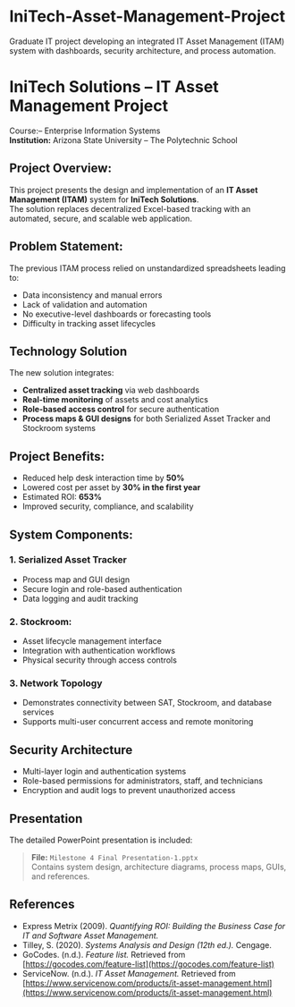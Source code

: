 # IniTech-Asset-Management-Project
Graduate IT project developing an integrated IT Asset Management (ITAM) system with dashboards, security architecture, and process automation.
# IniTech Solutions – IT Asset Management Project

Course:– Enterprise Information Systems  
**Institution:** Arizona State University – The Polytechnic School  

## Project Overview:
This project presents the design and implementation of an **IT Asset Management (ITAM)** system for **IniTech Solutions**.  
The solution replaces decentralized Excel-based tracking with an automated, secure, and scalable web application.

## Problem Statement:
The previous ITAM process relied on unstandardized spreadsheets leading to:
- Data inconsistency and manual errors  
- Lack of validation and automation  
- No executive-level dashboards or forecasting tools  
- Difficulty in tracking asset lifecycles  


## Technology Solution
The new solution integrates:
- **Centralized asset tracking** via web dashboards  
- **Real-time monitoring** of assets and cost analytics  
- **Role-based access control** for secure authentication  
- **Process maps & GUI designs** for both Serialized Asset Tracker and Stockroom systems  

## Project Benefits:
- Reduced help desk interaction time by **50%**  
- Lowered cost per asset by **30% in the first year**  
- Estimated ROI: **653%**  
- Improved security, compliance, and scalability  


## System Components:
### 1. Serialized Asset Tracker
- Process map and GUI design  
- Secure login and role-based authentication  
- Data logging and audit tracking  

### 2. Stockroom:
- Asset lifecycle management interface  
- Integration with authentication workflows  
- Physical security through access controls  

### 3. Network Topology
- Demonstrates connectivity between SAT, Stockroom, and database services  
- Supports multi-user concurrent access and remote monitoring  


## Security Architecture
- Multi-layer login and authentication systems  
- Role-based permissions for administrators, staff, and technicians  
- Encryption and audit logs to prevent unauthorized access  

## Presentation
The detailed PowerPoint presentation is included:
> **File:** `Milestone 4 Final Presentation-1.pptx`  
> Contains system design, architecture diagrams, process maps, GUIs, and references.

##  References
- Express Metrix (2009). *Quantifying ROI: Building the Business Case for IT and Software Asset Management.*  
- Tilley, S. (2020). *Systems Analysis and Design (12th ed.).* Cengage.  
- GoCodes. (n.d.). *Feature list.* Retrieved from [https://gocodes.com/feature-list](https://gocodes.com/feature-list)  
- ServiceNow. (n.d.). *IT Asset Management.* Retrieved from [https://www.servicenow.com/products/it-asset-management.html](https://www.servicenow.com/products/it-asset-management.html)

